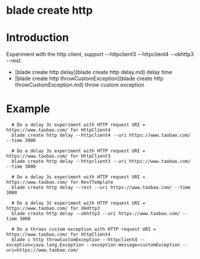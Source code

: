 # blade create http

# **Introduction**
Experiment with the http client, support --httpclient3 --httpclient4 --okhttp3 --rest.
* [blade create http delay](blade create http delay.md)	delay time
* [blade create http throwCustomException](blade create http throwCustomException.md)	throw custom exception


# **Example**
````
  # Do a delay 3s experiment with HTTP request URI = https://www.taobao.com/ for HttpClient4
  blade create http delay --httpclient4 --uri https://www.taobao.com/ --time 3000

  # Do a delay 3s experiment with HTTP request URI = https://www.taobao.com/ for HttpClient3
  blade create http delay --httpclient3 --uri https://www.taobao.com/ --time 3000

  # Do a delay 3s experiment with HTTP request URI = https://www.taobao.com/ for RestTemplate
  blade create http delay --rest --uri https://www.taobao.com/ --time 3000

  # Do a delay 3s experiment with HTTP request URI = https://www.taobao.com/ for OkHttp3
  blade create http delay --okhttp3 --uri https://www.taobao.com/ --time 3000

  # Do a throws custom exception with HTTP request URI = https://www.taobao.com/ for HttpClient4
  blade c http throwCustomException --httpclient4 --exception=java.lang.Exception --exception-message=customException --uri=https://www.taobao.com/

````


